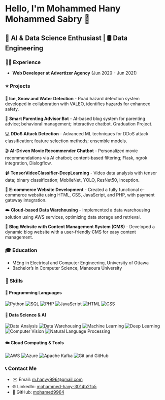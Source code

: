 # Hello, I'm Mohammed Hany Mohammed Sabry 🌟

## 🧠 AI & Data Science Enthusiast | 🛢️ Data Engineering

### 👨‍💻 Experience
- **Web Developer at Advertizer Agency** (Jun 2020 - Jun 2021)

### ⭐ Projects
🚀 **Ice, Snow and Water Detection** - Road hazard detection system developed in collaboration with VALEO, identifies hazards for enhanced safety.

🤖 **Smart Parenting Advisor Bot** - AI-based blog system for parenting advice; behavioral management; interactive chatbot. Graduation Project.

💻 **DDoS Attack Detection** - Advanced ML techniques for DDoS attack classification; feature selection methods; ensemble models.

🎬 **AI-Driven Movie Recommender Chatbot** - Personalized movie recommendations via AI chatbot; content-based filtering; Flask, ngrok integration, Dialogflow.

📹 **TensorVideoClassifier-DeepLearning** - Video data analysis with tensor data; binary classification; MobileNet, YOLO, ResNet50, Inception.

🛒 **E-commerce Website Development** - Created a fully functional e-commerce website using HTML, CSS, JavaScript, and PHP, with payment gateway integration.

☁️ **Cloud-based Data Warehousing** - Implemented a data warehousing solution using AWS services, optimizing data storage and retrieval.

📝 **Blog Website with Content Management System (CMS)** - Developed a dynamic blog website with a user-friendly CMS for easy content management.



### 🎓 Education
- MEng in Electrical and Computer Engineering, University of Ottawa
- Bachelor’s in Computer Science, Mansoura University

### 💼 Skills
#### 🚀 Programming Languages
![Python](https://img.shields.io/badge/Python-3776AB?style=for-the-badge&logo=python&logoColor=white)
![SQL](https://img.shields.io/badge/SQL-4479A1?style=for-the-badge&logo=postgresql&logoColor=white)
![PHP](https://img.shields.io/badge/PHP-777BB4?style=for-the-badge&logo=php&logoColor=white)
![JavaScript](https://img.shields.io/badge/JavaScript-F7DF1E?style=for-the-badge&logo=javascript&logoColor=black)
![HTML](https://img.shields.io/badge/HTML5-E34F26?style=for-the-badge&logo=html5&logoColor=white)
![CSS](https://img.shields.io/badge/CSS3-1572B6?style=for-the-badge&logo=css3&logoColor=white)

#### 🤖 Data Science & AI
![Data Analysis](https://img.shields.io/badge/Data%20Analysis-3766AB?style=for-the-badge&logo=python&logoColor=white)
![Data Warehousing](https://img.shields.io/badge/Data%20Warehousing-777BB4?style=for-the-badge&logo=microsoftsqlserver&logoColor=white)
![Machine Learning](https://img.shields.io/badge/Machine%20Learning-232F3E?style=for-the-badge&logo=python&logoColor=white)
![Deep Learning](https://img.shields.io/badge/Deep%20Learning-0089D6?style=for-the-badge&logo=python&logoColor=white)
![Computer Vision](https://img.shields.io/badge/Computer%20Vision-3776AB?style=for-the-badge&logo=opencv&logoColor=white)
![Natural Language Processing](https://img.shields.io/badge/NLP-4D4D4D?style=for-the-badge&logo=naturallanguageprocessing&logoColor=white)

#### ☁️ Cloud Computing & Tools
![AWS](https://img.shields.io/badge/AWS-232F3E?style=for-the-badge&logo=amazonaws&logoColor=white)
![Azure](https://img.shields.io/badge/Azure-0089D6?style=for-the-badge&logo=microsoftazure&logoColor=white)
![Apache Kafka](https://img.shields.io/badge/Apache%20Kafka-231F20?style=for-the-badge&logo=apachekafka&logoColor=white)
![Git and GitHub](https://img.shields.io/badge/Git%20and%20GitHub-181717?style=for-the-badge&logo=github&logoColor=white)

### 📞 Contact Me
- ✉️ Email: [m.hanyy996@gmail.com](mailto:m.hanyy996@gmail.com)
- 🌐 LinkedIn: [mohammed-hany-3014b21b5](https://www.linkedin.com/in/mohammed-hany-3014b21b5/)
- 🐙 GitHub: [mohamed9964](https://github.com/mohamed9964/)
